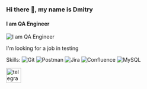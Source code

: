 ### Hi there 👋, my name is Dmitry
#### I am QA Engineer
![I am QA Engineer](https://escadra.com.ua/wp-content/uploads/2021/10/1_7oSS2b7eS501G1gUmHGlLg-1024x535.png)

I'm looking for a job in testing

Skills: ![Git](https://img.shields.io/badge/git-%23F05033.svg?style=for-the-badge&logo=git&logoColor=white) ![Postman](https://img.shields.io/badge/Postman-FF6C37?style=for-the-badge&logo=postman&logoColor=white) ![Jira](https://img.shields.io/badge/jira-%230A0FFF.svg?style=for-the-badge&logo=jira&logoColor=white) ![Confluence](https://img.shields.io/badge/confluence-%23172BF4.svg?style=for-the-badge&logo=confluence&logoColor=white) ![MySQL](https://img.shields.io/badge/mysql-%2300f.svg?style=for-the-badge&logo=mysql&logoColor=white)



[<img src='https://cdn.jsdelivr.net/npm/simple-icons@3.0.1/icons/telegram.svg' alt='telegram' height='40'>](https://t.me/Moroz2k)  

